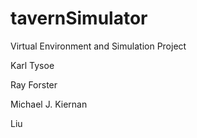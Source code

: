 tavernSimulator
===============

Virtual Environment and Simulation Project

Karl Tysoe

Ray Forster

Michael J. Kiernan

Liu
